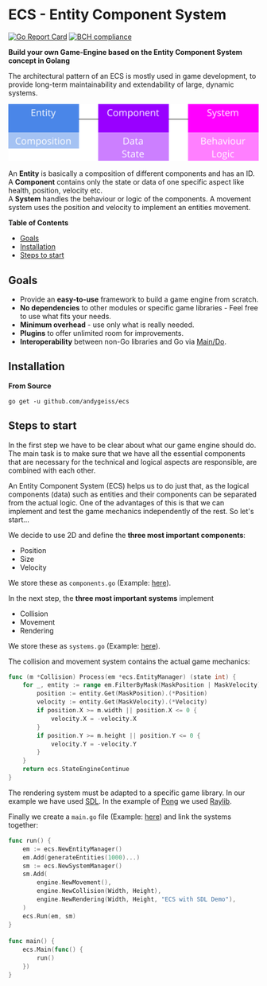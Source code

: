 # ECS - Entity Component System

[![Go Report Card](https://goreportcard.com/badge/github.com/andygeiss/ecs)](https://goreportcard.com/report/github.com/andygeiss/ecs)
[![BCH compliance](https://bettercodehub.com/edge/badge/andygeiss/ecs?branch=master)](https://bettercodehub.com/)

**Build your own Game-Engine based on the Entity Component System concept in Golang**

The architectural pattern of an ECS is mostly used in game development,
to provide long-term maintainability and extendability of large, dynamic systems.

[![Overview](ecs.svg)](ecs.svg)

An **Entity** is basically a composition of different components and has an ID.  
A **Component** contains only the state or data of one specific aspect like health, position, velocity etc.  
A **System** handles the behaviour or logic of the components. A movement system uses the position and velocity to implement an entities movement. 

**Table of Contents**

- [Goals](README.md#goals)
- [Installation](README.md#installation)
- [Steps to start](README.md#steps-to-start)

## Goals

- Provide an **easy-to-use** framework to build a game engine from scratch.
- **No dependencies** to other modules or specific game libraries - Feel free to use what fits your needs.
- **Minimum overhead** - use only what is really needed.
- **Plugins** to offer unlimited room for improvements.
- **Interoperability** between non-Go libraries and Go via [Main/Do](https://github.com/andygeiss/ecs/blob/master/run.go). 

## Installation

**From Source**

    go get -u github.com/andygeiss/ecs

## Steps to start

In the first step we have to be clear about what our game engine should do.
The main task is to make sure that we have all the essential components that are necessary for the technical and logical aspects 
are responsible, are combined with each other.

An Entity Component System (ECS) helps us to do just that, as the logical components (data) such as entities and their components
can be separated from the actual logic. 
One of the advantages of this is that we can implement and test the game mechanics independently of the rest.
So let's start...

We decide to use 2D and define the **three most important components**:
* Position
* Size
* Velocity

We store these as <code>components.go</code> (Example: [here](https://github.com/andygeiss/ecs/blob/master/_examples/engine/components.go)).

In the next step, the **three most important systems** implement
* Collision
* Movement
* Rendering

We store these as <code>systems.go</code> (Example: [here](https://github.com/andygeiss/ecs/blob/master/_examples/engine/systems.go)).

The collision and movement system contains the actual game mechanics:

```go
func (m *Collision) Process(em *ecs.EntityManager) (state int) {
	for _, entity := range em.FilterByMask(MaskPosition | MaskVelocity) {
		position := entity.Get(MaskPosition).(*Position)
		velocity := entity.Get(MaskVelocity).(*Velocity)
		if position.X >= m.width || position.X <= 0 {
			velocity.X = -velocity.X
		}
		if position.Y >= m.height || position.Y <= 0 {
			velocity.Y = -velocity.Y
		}
	}
	return ecs.StateEngineContinue
}
```
The rendering system must be adapted to a specific game library.
In our example we have used [SDL](https://github.com/veandco/go-sdl2).
In the example of [Pong](https://github.com/andygeiss/ecs-pong) we used [Raylib](https://github.com/gen2brain/raylib-go).

Finally we create a <code>main.go</code> file (Example: [here](https://github.com/andygeiss/ecs/blob/master/_examples/main.go))
and link the systems together:

```go
func run() {
	em := ecs.NewEntityManager()
	em.Add(generateEntities(1000)...)
	sm := ecs.NewSystemManager()
	sm.Add(
		engine.NewMovement(),
		engine.NewCollision(Width, Height),
		engine.NewRendering(Width, Height, "ECS with SDL Demo"),
	)
	ecs.Run(em, sm)
}

func main() {
	ecs.Main(func() {
		run()
	})
}
```
